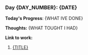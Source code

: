 
### Day {DAY_NUMBER}: {DATE}

**Today's Progress**: {WHAT IVE DONE}

**Thoughts:** {WHAT TOUGHT I HAD}

**Link to work:**
1. [{TITLE}]({URL})
